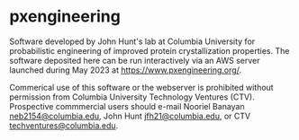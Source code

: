 # pxengineering

Software developed by John Hunt's lab at Columbia University for probabilistic engineering of improved protein crystallization properties.
The software deposited here can be run interactively via an AWS server launched during May 2023 at https://www.pxengineering.org/.

Commerical use of this software or the webserver is prohibited without permission from Columbia University Technology Ventures (CTV).  
Prospective commmercial users should e-mail Nooriel Banayan <neb2154@columbia.edu>, John Hunt <jfh21@columbia.edu>, or CTV <techventures@columbia.edu>.
